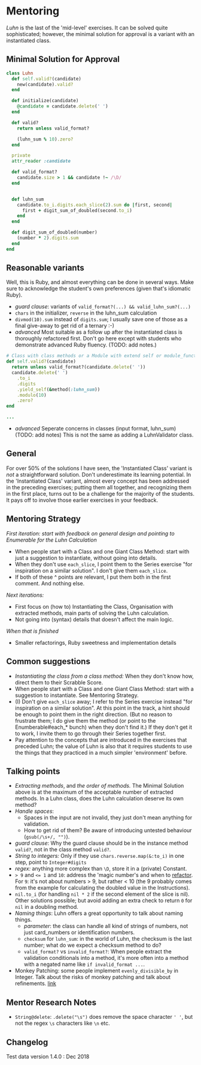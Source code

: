# Mentoring

_Luhn_ is the last of the 'mid-level' exercises. It can be solved quite sophisticated; however, the minimal solution for approval is a variant with an instantiated class.

## Minimal Solution for Approval

```ruby
class Luhn
  def self.valid?(candidate)
    new(candidate).valid?
  end

  def initialize(candidate)
    @candidate = candidate.delete(' ')
  end

  def valid?
    return unless valid_format?

    (luhn_sum % 10).zero?
  end

  private
  attr_reader :candidate

  def valid_format?
    candidate.size > 1 && candidate !~ /\D/
  end


  def luhn_sum
    candidate.to_i.digits.each_slice(2).sum do |first, second|
      first + digit_sum_of_doubled(second.to_i)
    end
  end

  def digit_sum_of_doubled(number)
    (number * 2).digits.sum
  end
end
```

## Reasonable variants

Well, this is Ruby, and almost everything can be done in several ways. Make sure to acknowledge the student's own preferences (given that's idiomatic Ruby).
* _guard clause_: variants of `valid_format?(...) && valid_luhn_sum?(...)`
* `chars` in the initializer, `reverse` in the luhn_sum calculation
* `divmod(10).sum` instead of `digits.sum`; I usually save one of those as a final give-away to get rid of a ternary :-)
* _advanced_ Most suitable as a follow up after the instantiated class is thoroughly refactored first. Don't go here except with students who demonstrate advanced Ruby fluency. (TODO: add notes.)

```ruby
# Class with class methods or a Module with extend self or module_function
def self.valid?(candidate)
  return unless valid_format?(candidate.delete(' '))
  candidate.delete(' ')
    .to_i
    .digits
    .yield_self(&method(:luhn_sum))
    .modulo(10)
    .zero?
end

...
```
* _advanced_ Seperate concerns in classes (input format, luhn_sum) (TODO: add notes) This is not the same as adding a LuhnValidator class.

## General

For over 50% of the solutions I have seen, the 'Instantiated Class' variant is _not_ a straightforward solution. Don't underestimate its learning potential.
In the 'Instantiated Class' variant, almost every concept has been addressed in the preceding exercises; putting them all together, and recognizing them in the first place, turns out to be a challenge for the majority of the students. It pays off to involve those earlier exercises in your feedback.

## Mentoring Strategy

_First iteration: start with feedback on general design and pointing to Enumerable for the Luhn Calculation_
* When people start with a Class and one Giant Class Method: start with just a suggestion to instantiate, without going into details.
* When they don't use `each_slice`, I point them to the Series exercise "for inspiration on a similar solution".  I don't give them `each_slice`.
* If both of these ^ points are relevant, I put them both in the first comment. And nothing else.

_Next iterations:_
* First focus on (how to) Instantiating the Class, Organisation with extracted methods, main parts of solving the Luhn calculation.
* Not going into (syntax) details that doesn't affect the main logic.

_When that is finished_
* Smaller refactorings, Ruby sweetness and implementation details


## Common suggestions
* _Instantiating the class from a class method:_ When they don't know how, direct them to their Scrabble Score.
* When people start with a Class and one Giant Class Method: start with a suggestion to instantiate. See Mentoring Strategy.
* (I) Don't give `each_slice` away; I refer to the Series exercise instead "for inspiration on a similar solution".
At this point in the track, a hint should be enough to point them in the right direction. (But no reason to frustrate them;
I do give them the method (or point to the Enumberable#each_* bunch) when they don't find it.)
If they don't get it to work, I invite them to go through their Series together first.
* Pay attention to the concepts that are introduced in the exercises that preceded Luhn;
the value of Luhn is also that it requires students to use the things that they practiced in a much simpler 'environment' before.

## Talking points

* _Extracting methods_, and _the order of methods._ The Minimal Solution above is at the maximum of the acceptable number of extracted methods. In a Luhn class, does the Luhn calculation deserve its own method?
* _Handle spaces_:
  - Spaces in the input are not invalid, they just don't mean anything for validation.
  - How to get rid of them? Be aware of introducing untested behaviour (`gsub(/\s+/, "")`).
* _guard clause_: Why the guard clause should be in the instance method `valid?`, not in the class method `valid?`.
* _String to integers:_ Only if they use `chars.reverse.map(&:to_i)` in one step, point to `Integer#digits`
* _regex:_ anything more complex than `\D`, store it in a (private) Constant.
* `> 9` and `<= 1` and `10`: address the 'magic number's and when to [refactor](https://refactoring.guru/replace-magic-number-with-symbolic-constant). For `9`: it's not about numbers > 9, but rather < 10 (the 9 probably comes from the example for calculating the doubled value in the Instructions).
* `nil.to_i` (for handling `nil * 2` if the second element of the slice is nil). Other solutions possible; but avoid adding an extra check to return `0` for `nil` in a doubling method.
* _Naming things_: Luhn offers a great opportunity to talk about naming things.
  - _parameter_: the class can handle all kind of strings of numbers, not just card_numbers or identification numbers.
  - `checksum` for `luhn_sum`: in the world of Luhn, the checksum is the last number; what do we expect a checksum method to do?
  - `valid_format?` vs `invalid_format?`: When people extract the validation conditionals into a method, it's more often into a method with a negated name like `if invalid_format ...`.
* Monkey Patching: some people implement `evenly_divisible_by` in Integer. Talk about the risks of monkey patching and talk about refinements. [link](https://spin.atomicobject.com/2017/12/29/monkey-patching-refinements)

## Mentor Research Notes

* `String@delete`: `.delete("\s")` does remove the space character `' '`, but not the regex `\s` characters like `\n` etc.

## Changelog

Test data version 1.4.0 : Dec 2018
